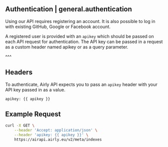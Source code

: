 ## Authentication | general.authentication

Using our API requires registering an account. It is also possible to log in with existing GitHub, Google or Facebook account.

A registered user is provided with an `apikey` which should be passed on each API request for authentication. The API key can be passed in a request as a custom header named apikey or as a query parameter.

^^^

## Headers

To authenticate, Airly API expects you to pass an `apikey` header with your API key passed in as a value.

```
apikey: {{ apikey }}
```

## Example Request

```bash
curl -X GET \
    --header 'Accept: application/json' \
    --header 'apikey: {{ apikey }}' \
    https://airapi.airly.eu/v2/meta/indexes
```


